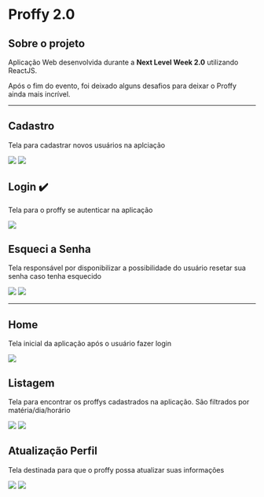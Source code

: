 # Proffy 2.0

## Sobre o projeto

Aplicação Web desenvolvida durante a **Next Level Week 2.0** utilizando ReactJS.

Após o fim do evento, foi deixado alguns desafios para deixar o Proffy ainda mais incrível.

---

## Cadastro

Tela para cadastrar novos usuários na aplciação

<img src=".github/cadastro-usuario.png" />
<img src=".github/cadastro-concluido.png" />


## Login ✔️

Tela para o proffy se autenticar na aplicação

<img src=".github/login.png" />


## Esqueci a Senha

Tela responsável por disponibilizar a possibilidade do usuário resetar sua senha caso tenha esquecido

<img src=".github/esqueci-senha.png" />
<img src=".github/esqueci-senha-concluido.png" />

---

## Home

Tela inicial da aplicação após o usuário fazer login

<img src=".github/home.png" />

## Listagem

Tela para encontrar os proffys cadastrados na aplicação. São filtrados por matéria/dia/horário

<img src=".github/listagem-proffys.png" />
<img src=".github/listagem-proffys-vazia.png" />

## Atualização Perfil

Tela destinada para que o proffy possa atualizar suas informações

<img src=".github/atualizacao-perfil.png" />
<img src=".github/atualizacao-perfil-concluido.png" />
